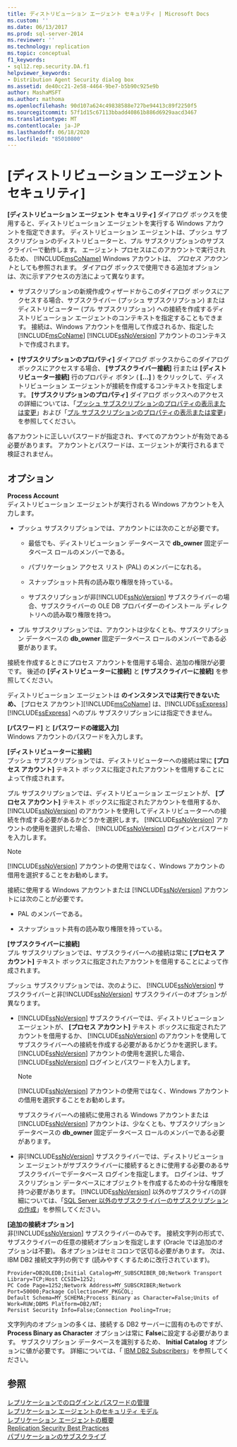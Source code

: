 ```yaml
---
title: ディストリビューション エージェント セキュリティ | Microsoft Docs
ms.custom: ''
ms.date: 06/13/2017
ms.prod: sql-server-2014
ms.reviewer: ''
ms.technology: replication
ms.topic: conceptual
f1_keywords:
- sql12.rep.security.DA.f1
helpviewer_keywords:
- Distribution Agent Security dialog box
ms.assetid: de40cc21-2e58-4464-9be7-b5b90c925e9b
author: MashaMSFT
ms.author: mathoma
ms.openlocfilehash: 90d107a624c49838588e727be94413c89f2250f5
ms.sourcegitcommit: 57f1d15c67113bbadd40861b886d6929aacd3467
ms.translationtype: MT
ms.contentlocale: ja-JP
ms.lasthandoff: 06/18/2020
ms.locfileid: "85010800"
---
```

# <a name="distribution-agent-security"></a>[ディストリビューション エージェント セキュリティ]
  **[ディストリビューション エージェント セキュリティ]** ダイアログ ボックスを使用すると、ディストリビューション エージェントを実行する Windows アカウントを指定できます。 ディストリビューション エージェントは、プッシュ サブスクリプションのディストリビューターと、プル サブスクリプションのサブスクライバーで動作します。 エージェント プロセスはこのアカウントで実行されるため、 [!INCLUDE[msCoName](../../includes/msconame-md.md)] Windows アカウントは、 *プロセス アカウント*としても参照されます。 ダイアログ ボックスで使用できる追加オプションは、次に示すアクセスの方法によって異なります。  
  
-   サブスクリプションの新規作成ウィザードからこのダイアログ ボックスにアクセスする場合、サブスクライバー (プッシュ サブスクリプション) またはディストリビューター (プル サブスクリプション) への接続を作成するディストリビューション エージェントのコンテキストを指定することもできます。 接続は、Windows アカウントを借用して作成されるか、指定した [!INCLUDE[msCoName](../../includes/msconame-md.md)] [!INCLUDE[ssNoVersion](../../includes/ssnoversion-md.md)] アカウントのコンテキストで作成されます。  
  
-   **[サブスクリプションのプロパティ]** ダイアログ ボックスからこのダイアログ ボックスにアクセスする場合、 **[サブスクライバー接続]** 行または **[ディストリビューター接続]** 行のプロパティ ボタン ( **[...]** ) をクリックして、ディストリビューション エージェントが接続を作成するコンテキストを指定します。 **[サブスクリプションのプロパティ]** ダイアログ ボックスへのアクセスの詳細については、「[プッシュ サブスクリプションのプロパティの表示または変更](view-and-modify-push-subscription-properties.md)」および「[プル サブスクリプションのプロパティの表示または変更](view-and-modify-pull-subscription-properties.md)」を参照してください。  
  
 各アカウントに正しいパスワードが指定され、すべてのアカウントが有効である必要があります。 アカウントとパスワードは、エージェントが実行されるまで検証されません。  
  
## <a name="options"></a>オプション  
 **Process Account**  
 ディストリビューション エージェントが実行される Windows アカウントを入力します。  
  
-   プッシュ サブスクリプションでは、アカウントには次のことが必要です。  
  
    -   最低でも、ディストリビューション データベースで **db_owner** 固定データベース ロールのメンバーである。  
  
    -   パブリケーション アクセス リスト (PAL) のメンバーになれる。  
  
    -   スナップショット共有の読み取り権限を持っている。  
  
    -   サブスクリプションが非[!INCLUDE[ssNoVersion](../../includes/ssnoversion-md.md)] サブスクライバーの場合、サブスクライバーの OLE DB プロバイダーのインストール ディレクトリへの読み取り権限を持つ。  
  
-   プル サブスクリプションでは、アカウントは少なくとも、サブスクリプション データベースの **db_owner** 固定データベース ロールのメンバーである必要があります。  
  
 接続を作成するときにプロセス アカウントを借用する場合、追加の権限が必要です。 後述の **[ディストリビューターに接続]** と **[サブスクライバーに接続]** を参照してください。  
  
 ディストリビューション エージェントは  **のインスタンスでは実行できないため、** [プロセス アカウント][!INCLUDE[msCoName](../../includes/msconame-md.md)] は、[!INCLUDE[ssExpress](../../includes/ssexpress-md.md)] [!INCLUDE[ssExpress](../../includes/ssexpress-md.md)] へのプル サブスクリプションには指定できません。  
  
 **[パスワード]** と **[パスワードの確認入力]**  
 Windows アカウントのパスワードを入力します。  
  
 **[ディストリビューターに接続]**  
 プッシュ サブスクリプションでは、ディストリビューターへの接続は常に **[プロセス アカウント]** テキスト ボックスに指定されたアカウントを借用することによって作成されます。  
  
 プル サブスクリプションでは、ディストリビューション エージェントが、 **[プロセス アカウント]** テキスト ボックスに指定されたアカウントを借用するか、 [!INCLUDE[ssNoVersion](../../includes/ssnoversion-md.md)] のアカウントを使用してディストリビューターへの接続を作成する必要があるかどうかを選択します。 [!INCLUDE[ssNoVersion](../../includes/ssnoversion-md.md)] アカウントの使用を選択した場合、 [!INCLUDE[ssNoVersion](../../includes/ssnoversion-md.md)] ログインとパスワードを入力します。  
  
> [!NOTE]  
>  [!INCLUDE[ssNoVersion](../../includes/ssnoversion-md.md)] アカウントの使用ではなく、Windows アカウントの借用を選択することをお勧めします。  
  
 接続に使用する Windows アカウントまたは [!INCLUDE[ssNoVersion](../../includes/ssnoversion-md.md)] アカウントには次のことが必要です。  
  
-   PAL のメンバーである。  
  
-   スナップショット共有の読み取り権限を持っている。  
  
 **[サブスクライバーに接続]**  
 プル サブスクリプションでは、サブスクライバーへの接続は常に **[プロセス アカウント]** テキスト ボックスに指定されたアカウントを借用することによって作成されます。  
  
 プッシュ サブスクリプションでは、次のように、 [!INCLUDE[ssNoVersion](../../includes/ssnoversion-md.md)] サブスクライバーと非[!INCLUDE[ssNoVersion](../../includes/ssnoversion-md.md)] サブスクライバーのオプションが異なります。  
  
-   [!INCLUDE[ssNoVersion](../../includes/ssnoversion-md.md)] サブスクライバーでは、ディストリビューション エージェントが、 **[プロセス アカウント]** テキスト ボックスに指定されたアカウントを借用するか、 [!INCLUDE[ssNoVersion](../../includes/ssnoversion-md.md)] のアカウントを使用してサブスクライバーへの接続を作成する必要があるかどうかを選択します。 [!INCLUDE[ssNoVersion](../../includes/ssnoversion-md.md)] アカウントの使用を選択した場合、 [!INCLUDE[ssNoVersion](../../includes/ssnoversion-md.md)] ログインとパスワードを入力します。  
  
    > [!NOTE]  
    >  [!INCLUDE[ssNoVersion](../../includes/ssnoversion-md.md)] アカウントの使用ではなく、Windows アカウントの借用を選択することをお勧めします。  
  
     サブスクライバーへの接続に使用される Windows アカウントまたは [!INCLUDE[ssNoVersion](../../includes/ssnoversion-md.md)] アカウントは、少なくとも、サブスクリプション データベースの **db_owner** 固定データベース ロールのメンバーである必要があります。  
  
-   非[!INCLUDE[ssNoVersion](../../includes/ssnoversion-md.md)] サブスクライバーでは、ディストリビューション エージェントがサブスクライバーに接続するときに使用する必要のあるサブスクライバーでデータベース ログインを指定します。 ログインは、サブスクリプション データベースにオブジェクトを作成するための十分な権限を持つ必要があります。 [!INCLUDE[ssNoVersion](../../includes/ssnoversion-md.md)] 以外のサブスクライバの詳細については、「[SQL Server 以外のサブスクライバーのサブスクリプションの作成](create-a-subscription-for-a-non-sql-server-subscriber.md)」を参照してください。  
  
 **[追加の接続オプション]**  
 非[!INCLUDE[ssNoVersion](../../includes/ssnoversion-md.md)] サブスクライバーのみです。 接続文字列の形式で、サブスクライバーの任意の接続オプションを指定します (Oracle では追加のオプションは不要)。 各オプションはセミコロンで区切る必要があります。 次は、IBM DB2 接続文字列の例です (読みやすくするために改行されています)。  
  
```  
Provider=DB2OLEDB;Initial Catalog=MY_SUBSCRIBER_DB;Network Transport Library=TCP;Host CCSID=1252;  
PC Code Page=1252;Network Address=MY_SUBSCRIBER;Network Port=50000;Package Collection=MY_PKGCOL;  
Default Schema=MY_SCHEMA;Process Binary as Character=False;Units of Work=RUW;DBMS Platform=DB2/NT;  
Persist Security Info=False;Connection Pooling=True;  
```  
  
 文字列内のオプションの多くは、接続する DB2 サーバーに固有のものですが、 **Process Binary as Character** オプションは常に **False**に設定する必要があります。 サブスクリプション データベースを識別するため、 **Initial Catalog** オプションに値が必要です。 詳細については、「 [IBM DB2 Subscribers](non-sql/ibm-db2-subscribers.md)」を参照してください。  
  
## <a name="see-also"></a>参照  
 [レプリケーションでのログインとパスワードの管理](security/identity-and-access-control-replication.md#manage-logins-and-passwords-in-replication)   
 [レプリケーション エージェントのセキュリティ モデル](security/replication-agent-security-model.md)   
 [レプリケーション エージェントの概要](agents/replication-agents-overview.md)   
 [Replication Security Best Practices](security/replication-security-best-practices.md)   
 [パブリケーションのサブスクライブ](subscribe-to-publications.md)  
  
  
